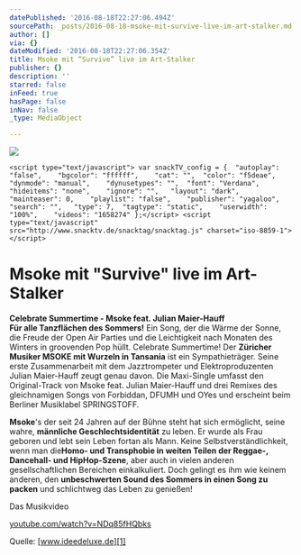 ```yaml
---
datePublished: '2016-08-18T22:27:06.494Z'
sourcePath: _posts/2016-08-18-msoke-mit-survive-live-im-art-stalker.md
author: []
via: {}
dateModified: '2016-08-18T22:27:06.354Z'
title: Msoke mit “Survive” live im Art-Stalker
publisher: {}
description: ''
starred: false
inFeed: true
hasPage: false
inNav: false
_type: MediaObject

---
```

![](https://the-grid-user-content.s3-us-west-2.amazonaws.com/ea8b5b51-1553-48ae-8680-b856a80b4270.jpg)

    <script type="text/javascript"> var snackTV_config = { 	"autoplay": "false", 	"bgcolor": "ffffff", 	"cat": "", 	"color": "f5deae", 	"dynmode": "manual", 	"dynusetypes": "", 	"font": "Verdana", 	"hideitems": "none", 	"ignore": "", 	"layout": "dark", 	"mainteaser": 0, 	"playlist": "false", 	"publisher": "yagaloo", 	"search": "", 	"type": 7, 	"tagtype": "static", 	"userwidth": "100%", 	"videos": "1658274" };</script> <script type="text/javascript" src="http://www.snacktv.de/snacktag/snacktag.js" charset="iso-8859-1"></script> 

# **Msoke** mit "**Survive**" live im **Art-Stalker**

**Celebrate Summertime - Msoke feat. Julian Maier-Hauff**  
**Für alle Tanzflächen des Sommers!** Ein Song, der die Wärme der Sonne, die Freude der Open Air Parties und die Leichtigkeit nach Monaten des Winters in groovenden Pop hüllt. Celebrate Summertime! Der **Züricher Musiker MSOKE mit Wurzeln in Tansania** ist ein Sympathieträger. Seine erste Zusammenarbeit mit dem Jazztrompeter und Elektroproduzenten Julian Maier-Hauff zeugt genau davon. Die Maxi-Single umfasst den Original-Track von Msoke feat. Julian Maier-Hauff und drei Remixes des gleichnamigen Songs von Forbiddan, DFUMH und OYes und erscheint beim Berliner Musiklabel SPRINGSTOFF.

**Msoke**'s der seit 24 Jahren auf der Bühne steht hat sich ermöglicht, seine wahre, **männliche Geschlechtsidentität** zu leben. Er wurde als Frau geboren und lebt sein Leben fortan als Mann. Keine Selbstverständlichkeit, wenn man die**Homo- und Transphobie in weiten Teilen der Reggae-, Dancehall- und HipHop-Szene**, aber auch in vielen anderen gesellschaftlichen Bereichen einkalkuliert. Doch gelingt es ihm wie keinem anderen, den **unbeschwerten Sound des Sommers in einen Song zu packen** und schlichtweg das Leben zu genießen!

Das Musikvideo

[youtube.com/watch?v=NDq85fHQbks][0]

Quelle: [www.ideedeluxe.de][1]

[0]: http://youtube.com/watch?v=NDq85fHQbks
[1]: http://www.ideedeluxe.de/